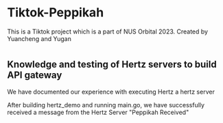 # Tiktok-Peppikah
This is a Tiktok project which is a part of NUS Orbital 2023. Created by Yuancheng and Yugan 

#
## Knowledge and testing of Hertz servers to build API gateway 
We have documented our experience with executing Hertz a hertz server

After building hertz_demo and running main.go, we have successfully received a message from the Hertz Server "Peppikah Received"
